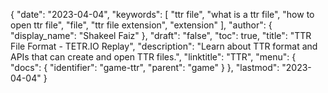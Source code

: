 {
  "date": "2023-04-04",
  "keywords": [
    "ttr file",
    "what is a ttr file",
    "how to open ttr file",
    "file",
    "ttr file extension",
    "extension"
  ],
  "author": {
    "display_name": "Shakeel Faiz"
  },
  "draft": "false",
  "toc": true,
  "title": "TTR File Format - TETR.IO Replay",
  "description": "Learn about TTR format and APIs that can create and open TTR files.",
  "linktitle": "TTR",
  "menu": {
    "docs": {
      "identifier": "game-ttr",
      "parent": "game"
    }
  },
  "lastmod": "2023-04-04"
}
